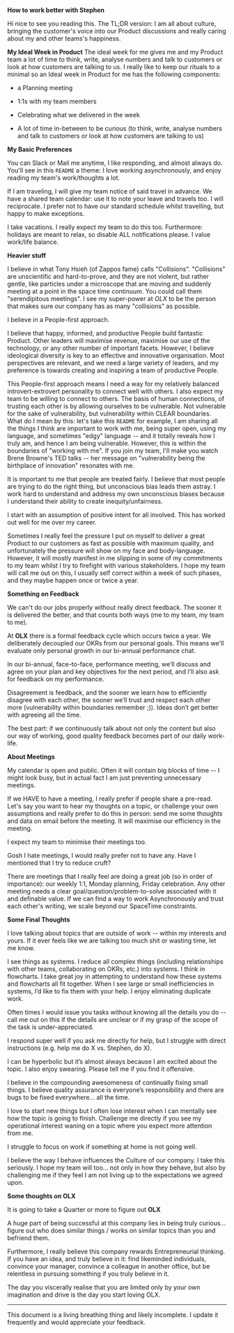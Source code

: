 **How to work better with Stephen**

Hi nice to see you reading this. The TL;DR version: I am all about culture, bringing the customer's voice into our Product discussions and really caring about my and other teams's happiness.

**My Ideal Week in Product**
The ideal week for me gives me and my Product team a lot of time to think, write, analyse numbers and talk to customers or look at how customers are talking to us. I really like to keep our rituals to a minimal so an Ideal week in Product for me has the following components:

* a Planning meeting

* 1:1s with my team members

* Celebrating what we delivered in the week

* A lot of time in-between to be curious (to think, write, analyse numbers and talk to customers or look at how customers are talking to us)

**My Basic Preferences**

You can Slack or Mail me anytime, I like responding, and almost always do. You'll see in this `README` a theme: I love working asynchronously, and enjoy reading my team's work/thoughts a lot.

If I am traveling, I will give my team notice of said travel in advance. We have a shared team calendar: use it to note your leave and travels too. I will reciprocate. I prefer not to have our standard schedule whilst travelling, but happy to make exceptions.

I take vacations. I really expect my team to do this too. Furthermore: holidays are meant to relax, so disable ALL notifications please. I value work/life balance.

**Heavier stuff**

I believe in what Tony Hsieh (of Zappos fame) calls "Collisions". "Collisions" are unscientific and hard-to-prove, and they are not violent, but rather gentle, like particles under a microscope that are moving and suddenly meeting at a point in the space time continuum. You could call them "serendipitous meetings". I see my super-power at *OLX* to be the person that makes sure our company has as many "collisions" as possible.

I believe in a People-first approach. 

I believe that happy, informed, and productive People build fantastic Product. Other leaders will maximise revenue, maximise our use of the technology, or any other number of important facets. However, I believe ideological diversity is key to an effective and innovative organisation. Most perspectives are relevant, and we need a large variety of leaders, and my preference is towards creating and inspiring a team of productive People.

This People-first approach means I need a way for my relatively balanced introvert-extrovert personality to connect well with others. I also expect my team to be willing to connect to others. The basis of human connections, of trusting each other is by allowing ourselves to be vulnerable. Not vulnerable for the sake of vulnerability, but vulnerability within CLEAR boundaries. What do I mean by this: let's take this `README` for example, I am sharing all the things I think are important to work with me, being super open, using my language, and sometimes "edgy" language -- and it totally reveals how I truly am, and hence I am being vulnerable. However, this is within the boundaries of "working with me". If you join my team, I'll make you watch Brene Browne's TED talks -- her message on "vulnerability being the birthplace of innovation" resonates with me. 

It is important to me that people are treated fairly. I believe that most people are trying to do the right thing, but unconscious bias leads them astray. I work hard to understand and address my own unconscious biases because I understand their ability to create inequity/unfairness.

I start with an assumption of positive intent for all involved. This has worked out well for me over my career.

Sometimes I really feel the pressure I put on myself to deliver a great Product to our customers as fast as possible with maximum quality, and unfortunately the pressure will show on my face and body-language. However, it will mostly manifest in me slipping in some of my commitments to my team whilst I try to firefight with various stakeholders. I hope my team will call me out on this, I usually self correct within a week of such phases, and they maybe happen once or twice a year.

**Something on Feedback**

We can't do our jobs properly without really direct feedback. The sooner it is delivered the better, and that counts both ways (me to my team, my team to me).

At **OLX** there is a formal feedback cycle which occurs twice a year. We deliberately decoupled our OKRs from our personal goals. This means we'll evaluate only personal growth in our bi-annual performance chat.

In our bi-annual, face-to-face, performance meeting, we’ll discuss and agree on your plan and key objectives for the next period, and I’ll also ask for feedback on my performance.

Disagreement is feedback, and the sooner we learn how to efficiently disagree with each other, the sooner we’ll trust and respect each other more (vulnerability within boundaries remember ;)). Ideas don’t get better with agreeing all the time. 

The best part: if we continuously talk about not only the content but also our way of working, good quality feedback becomes part of our daily work-life.

**About Meetings**

My calendar is open and public. Often it will contain big blocks of time -- I might look busy, but in actual fact I am just preventing unnecessary meetings.

If we HAVE to have a meeting, I really prefer if people share a pre-read. Let's say you want to hear my thoughts on a topic, or challenge your own assumptions and really prefer to do this in person: send me some thoughts and data on email before the meeting. It will maximise our efficiency in the meeting. 

I expect my team to minimise their meetings too.

Gosh I hate meetings, I would really prefer not to have any. Have I mentioned that I try to reduce cruft?

There are meetings that I really feel are doing a great job (so in order of importance): our weekly 1:1, Monday planning, Friday celebration. Any other meeting  needs a clear goal/question/problem-to-solve associated with it and definable value. If we can find a way to work Asynchronously and trust each other's writing, we scale beyond our SpaceTime constraints. 

**Some Final Thoughts**

I love talking about topics that are outside of work -- within my interests and yours. If it ever feels like we are talking too much shit or wasting time, let me know.

I see things as systems. I reduce all complex things (including relationships with other teams, collaborating on OKRs, etc.) into systems. I think in flowcharts. I take great joy in attempting to understand how these systems and flowcharts all fit together. When I see large or small inefficiencies in systems, I’d like to fix them with your help. I enjoy eliminating duplicate work.

Often times I would issue you tasks without knowing all the details you do -- call me out on this if the details are unclear or if my grasp of the scope of the task is under-appreciated.

I respond super well if you ask me directly for help, but I struggle with direct instructions (e.g. help me do X vs. Stephen, do X).

I can be hyperbolic but it’s almost always because I am excited about the topic. I also enjoy swearing. Please tell me if you find it offensive.

I believe in the compounding awesomeness of continually fixing small things. I believe quality assurance is everyone’s responsibility and there are bugs to be fixed everywhere… all the time.

I love to start new things but I often lose interest when I can mentally see how the topic is going to finish. Challenge me directly if you see my operational interest waning on a topic where you expect more attention from me.

I struggle to focus on work if something at home is not going well.

I believe the way I behave influences the Culture of our company. I take this seriously. I hope my team will too... not only in how they behave, but also by challenging me if they feel I am not living up to the expectations we agreed upon.

**Some thoughts on OLX**

It is going to take a Quarter or more to figure out **OLX**

A huge part of being successful at this company lies in being truly curious... figure out who does similar things / works on similar topics than you and befriend them.

Furthermore, I really believe this company rewards Entrepreneurial thinking. If you have an idea, and truly believe in it: find likeminded individuals, convince your manager, convince a colleague in another office, but be relentless in pursuing something if you truly believe in it.

The day you viscerally realise that you are limited only by your own imagination and drive is the day you start loving OLX.

----

This document is a living breathing thing and likely incomplete. I update it frequently and would appreciate your feedback.
